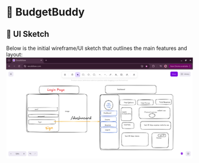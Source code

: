 # 💸 BudgetBuddy

## 🎨 UI Sketch

Below is the initial wireframe/UI sketch that outlines the main features and layout:
![UI Sketch](./assets/ui-sketch.png)
